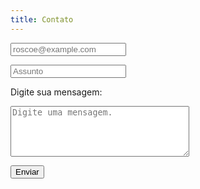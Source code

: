 ```yaml
---
title: Contato
---
```


<html>
<head>
<link rel="stylesheet" href="https://s.pageclip.co/v1/pageclip.css" media="screen">
</head>
<body>
	<script src="https://s.pageclip.co/v1/pageclip.js" charset="utf-8"></script>
	<form action="https://send.pageclip.co/rUGOchjJtUaikdu6DztFIul38Ue4uDDN/contact-form" class="pageclip-form" method="post">
		<input type="email" name="email" placeholder="roscoe@example.com" /><p>
		<input type="text" name="subject" placeholder="Assunto" /><p>
		<label for="msg">Digite sua mensagem:</label><p>
		<textarea id="msg" name="Mensagem" cols="33" rows="5" placeholder="Digite uma mensagem."></textarea><p>
		<button type="submit" class="pageclip-form__submit">
    <span>Enviar</span>
  </button>
	<script src="https://s.pageclip.co/v1/pageclip.js" charset="utf-8"></script>